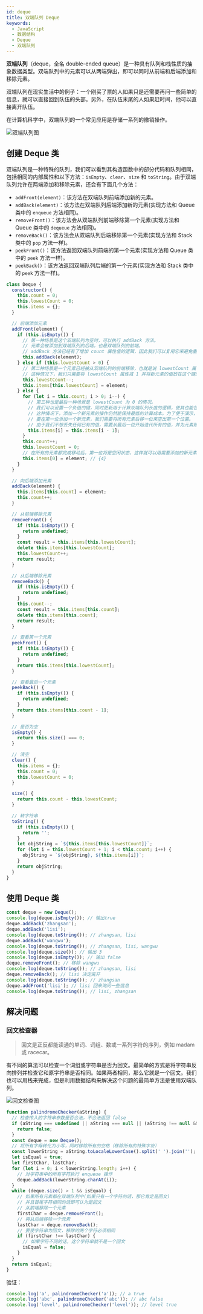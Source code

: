 ```yaml
---
id: deque
title: 双端队列 Deque
keywords:
  - JavaScript
  - 数据结构
  - Deque
  - 双端队列
---
```


**双端队列**（deque，全名 double-ended queue）是一种具有队列和栈性质的抽象数据类型。双端队列中的元素可以从两端弹出，即可以同时从前端和后端添加和移除元素。

双端队列在现实生活中的例子：一个刚买了票的人如果只是还需要再问一些简单的信息，就可以直接回到队伍的头部。另外，在队伍末尾的人如果赶时间，他可以直接离开队伍。

在计算机科学中，双端队列的一个常见应用是存储一系列的撤销操作。

![双端队列图](/img/deque.png)

## 创建 Deque 类

双端队列是一种特殊的队列，我们可以看到其构造函数中的部分代码和队列相同，包括相同的内部属性和以下方法：`isEmpty`、`clear`、`size` 和 `toString`。由于双端队列允许在两端添加和移除元素，还会有下面几个方法：

- `addFront(element)`：该方法在双端队列前端添加新的元素。
- `addBack(element)`：该方法在双端队列后端添加新的元素(实现方法和 Queue 类中的 `enqueue` 方法相同)。
- `removeFront()`：该方法会从双端队列前端移除第一个元素(实现方法和 Queue 类中的 `dequeue` 方法相同)。
- `removeBack()`：该方法会从双端队列后端移除第一个元素(实现方法和 Stack 类中的 `pop` 方法一样)。
- `peekFront()`：该方法返回双端队列前端的第一个元素(实现方法和 Queue 类中的 `peek` 方法一样)。
- `peekBack()`：该方法返回双端队列后端的第一个元素(实现方法和 Stack 类中的 `peek` 方法一样)。

```js
class Deque {
  constructor() {
    this.count = 0;
    this.lowestCount = 0;
    this.items = {};
  }

  // 前端添加元素
  addFront(element) {
    if (this.isEmpty()) {
      // 第一种场景是这个双端队列为空时，可以执行 addBack 方法。
      // 元素会被添加到双端队列的后端，也是双端队列的前端。
      // addBack 方法已经有了增加 count 属性值的逻辑，因此我们可以复用它来避免重复编写代码。
      this.addBack(element);
    } else if (this.lowestCount > 0) {
      // 第二种场景是一个元素已经被从双端队列的前端移除，也就是说 lowestCount 属性会大于等于 1。
      // 这种情况下，我们只需要将 lowestCount 属性减 1 并将新元素的值放在这个键的位置上即可。
      this.lowestCount--;
      this.items[this.lowestCount] = element;
    } else {
      for (let i = this.count; i > 0; i--) {
        // 第三种也是最后一种场景是 lowestCount 为 0 的情况。
        // 我们可以设置一个负值的键，同时更新用于计算双端队列长度的逻辑，使其也能包含负键值。
        // 这种情况下，添加一个新元素的操作仍然能保持最低的计算成本。为了便于演示，我们把本场景看作使用数组。
        // 要在第一位添加一个新元素，我们需要将所有元素后移一位来空出第一个位置。
        // 由于我们不想丢失任何已有的值，需要从最后一位开始迭代所有的值，并为元素赋上索引值减 1 位置的值。
        this.items[i] = this.items[i - 1];
      }
      this.count++;
      this.lowestCount = 0;
      // 在所有的元素都完成移动后，第一位将是空闲状态，这样就可以用需要添加的新元素来覆盖它了。
      this.items[0] = element; // {4}
    }
  }

  // 向后端添加元素
  addBack(element) {
    this.items[this.count] = element;
    this.count++;
  }

  // 从前端移除元素
  removeFront() {
    if (this.isEmpty()) {
      return undefined;
    }
    const result = this.items[this.lowestCount];
    delete this.items[this.lowestCount];
    this.lowestCount++;
    return result;
  }

  // 从后端移除元素
  removeBack() {
    if (this.isEmpty()) {
      return undefined;
    }
    this.count--;
    const result = this.items[this.count];
    delete this.items[this.count];
    return result;
  }

  // 查看第一个元素
  peekFront() {
    if (this.isEmpty()) {
      return undefined;
    }
    return this.items[this.lowestCount];
  }

  // 查看最后一个元素
  peekBack() {
    if (this.isEmpty()) {
      return undefined;
    }
    return this.items[this.count - 1];
  }

  // 是否为空
  isEmpty() {
    return this.size() === 0;
  }

  // 清空
  clear() {
    this.items = {};
    this.count = 0;
    this.lowestCount = 0;
  }

  size() {
    return this.count - this.lowestCount;
  }

  // 转字符串
  toString() {
    if (this.isEmpty()) {
      return '';
    }
    let objString = `${this.items[this.lowestCount]}`;
    for (let i = this.lowestCount + 1; i < this.count; i++) {
      objString = `${objString}, ${this.items[i]}`;
    }
    return objString;
  }
}
```

## 使用 Deque 类

```js
const deque = new Deque();
console.log(deque.isEmpty()); // 输出true
deque.addBack('zhangsan');
deque.addBack('lisi');
console.log(deque.toString()); // zhangsan, lisi
deque.addBack('wangwu');
console.log(deque.toString()); // zhangsan, lisi, wangwu
console.log(deque.size()); // 输出 3
console.log(deque.isEmpty()); // 输出 false
deque.removeFront(); // 移除 wangwu
console.log(deque.toString()); // zhangsan, lisi
deque.removeBack(); // lisi 决定离开
console.log(deque.toString()); // zhangsan
deque.addFront('lisi'); // lisi 回来询问一些信息
console.log(deque.toString()); // lisi, zhangsan
```

## 解决问题

### 回文检查器

> 回文是正反都能读通的单词、词组、数或一系列字符的序列，例如 madam 或 racecar。

有不同的算法可以检查一个词组或字符串是否为回文。最简单的方式是将字符串反向排列并检查它和原字符串是否相同。如果两者相同，那么它就是一个回文。我们也可以用栈来完成，但是利用数据结构来解决这个问题的最简单方法是使用双端队列。

![回文检查图](/img/palindrome.png)

```js
function palindromeChecker(aString) {
  // 检查传入的字符串参数是否合法，不合法返回 false
  if (aString === undefined || aString === null || (aString !== null && aString.length === 0)) {
    return false;
  }
  const deque = new Deque();
  // 将所有字母转化为小写，同时移除所有的空格（移除所有的特殊字符）
  const lowerString = aString.toLocaleLowerCase().split(' ').join('');
  let isEqual = true;
  let firstChar, lastChar;
  for (let i = 0; i < lowerString.length; i++) {
    // 对字符串中的所有字符执行 enqueue 操作
    deque.addBack(lowerString.charAt(i));
  }
  while (deque.size() > 1 && isEqual) {
    // 如果所有元素都在双端队列中(如果只有一个字符的话，那它肯定是回文)
    // 并且首尾字符相同的话即可认为是回文
    // 从前端移除一个元素
    firstChar = deque.removeFront();
    // 再从后端移除一个元素
    lastChar = deque.removeBack();
    // 要使字符串为回文，移除的两个字符必须相同
    if (firstChar !== lastChar) {
      // 如果字符不同的话，这个字符串就不是一个回文
      isEqual = false;
    }
  }
  return isEqual;
}
```

验证：

```js
console.log('a', palindromeChecker('a')); // a true
console.log('abc', palindromeChecker('abc')); // abc false
console.log('level', palindromeChecker('level')); // level true
```
